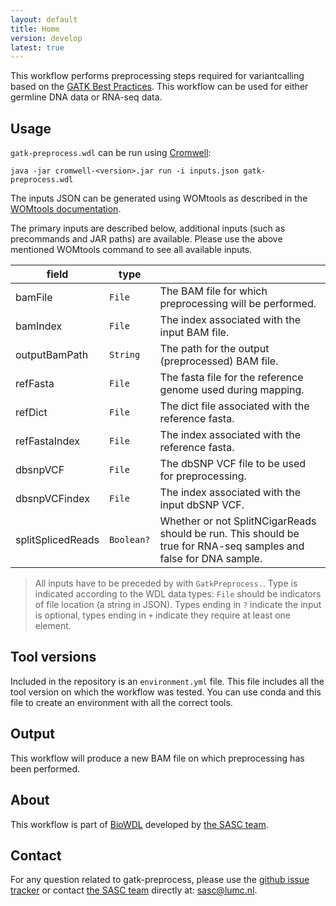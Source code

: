 ```yaml
---
layout: default
title: Home
version: develop
latest: true
---
```


This workflow performs preprocessing steps required for variantcalling based
on the
[GATK Best Practices](https://software.broadinstitute.org/gatk/best-practices/).
This workflow can be used for either germline DNA data or RNA-seq data.

## Usage
`gatk-preprocess.wdl` can be run using
[Cromwell](http://cromwell.readthedocs.io/en/stable/):
```
java -jar cromwell-<version>.jar run -i inputs.json gatk-preprocess.wdl
```

The inputs JSON can be generated using WOMtools as described in the [WOMtools
documentation](http://cromwell.readthedocs.io/en/stable/WOMtool/).

The primary inputs are described below, additional inputs (such as precommands
and JAR paths) are available. Please use the above mentioned WOMtools command
to see all available inputs.

| field | type | |
|-|-|-|
| bamFile | `File` | The BAM file for which preprocessing will be performed. |
| bamIndex | `File` | The index associated with the input BAM file. |
| outputBamPath | `String` | The path for the output (preprocessed) BAM file. |
| refFasta | `File` | The fasta file for the reference genome used during mapping. |
| refDict | `File` | The dict file associated with the reference fasta. |
| refFastaIndex | `File` | The index associated with the reference fasta. |
| dbsnpVCF | `File` | The dbSNP VCF file to be used for preprocessing. |
| dbsnpVCFindex | `File` | The index associated with the input dbSNP VCF. |
| splitSplicedReads | `Boolean?` | Whether or not SplitNCigarReads should be run. This should be true for RNA-seq samples and false for DNA sample. |

>All inputs have to be preceded by with `GatkPreprocess.`.
Type is indicated according to the WDL data types: `File` should be indicators
of file location (a string in JSON). Types ending in `?` indicate the input is
optional, types ending in `+` indicate they require at least one element.

## Tool versions
Included in the repository is an `environment.yml` file. This file includes
all the tool version on which the workflow was tested. You can use conda and
this file to create an environment with all the correct tools.

## Output
This workflow will produce a new BAM file on which preprocessing has been
performed.

## About
This workflow is part of [BioWDL](https://biowdl.github.io/)
developed by [the SASC team](http://sasc.lumc.nl/).

## Contact
<p>
  <!-- Obscure e-mail address for spammers -->
For any question related to gatk-preprocess, please use the
<a href='https://github.com/biowdl/gatk-preprocess/issues'>github issue tracker</a>
or contact
 <a href='http://sasc.lumc.nl/'>the SASC team</a> directly at: <a href='&#109;&#97;&#105;&#108;&#116;&#111;&#58;&#115;&#97;&#115;&#99;&#64;&#108;&#117;&#109;&#99;&#46;&#110;&#108;'>
&#115;&#97;&#115;&#99;&#64;&#108;&#117;&#109;&#99;&#46;&#110;&#108;</a>.
</p>
